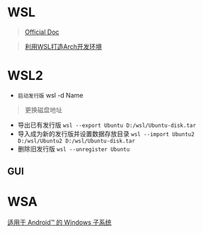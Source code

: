 # WSL 
> [Official Doc](https://learn.microsoft.com/zh-cn/windows/wsl/install)

> [利用WSL打造Arch开发环境](https://zhuanlan.zhihu.com/p/51270874)

# WSL2
- `启动发行版` wsl -d Name

> 更换磁盘地址

- 导出已有发行版 `wsl --export Ubuntu D:/wsl/Ubuntu-disk.tar` 
- 导入成为新的发行版并设置数据存放目录 `wsl --import Ubuntu2 D:/wsl/Ubuntu2 D:/wsl/Ubuntu-disk.tar`
- 删除旧发行版 `wsl --unregister Ubuntu`

## GUI



# WSA
[适用于 Android™️ 的 Windows 子系统](https://learn.microsoft.com/zh-cn/windows/android/wsa/)
